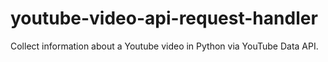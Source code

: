# youtube-video-api-request-handler
Collect information about a Youtube video in Python via YouTube Data API. 
